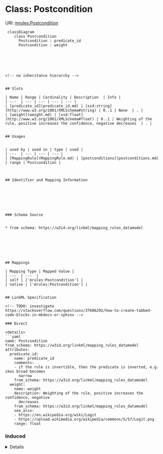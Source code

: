 # Class: Postcondition




URI: [mrules:Postcondition](https://w3id.org/linkml/mapping_rules_datamodel/Postcondition)




```mermaid
 classDiagram
    class Postcondition
      Postcondition : predicate_id
      Postcondition : weight
      





<!-- no inheritance hierarchy -->


## Slots

| Name | Range | Cardinality | Description  | Info |
| ---  | --- | --- | --- | --- |
| [predicate_id](predicate_id.md) | [xsd:string](http://www.w3.org/2001/XMLSchema#string) | 0..1 | None  | . |
| [weight](weight.md) | [xsd:float](http://www.w3.org/2001/XMLSchema#float) | 0..1 | Weighting of the rule, positive increases the confidence, negative decreases  | . |


## Usages


| used by | used in | type | used |
| ---  | --- | --- | --- |
| [MappingRule](MappingRule.md) | [postconditions](postconditions.md) | range | Postcondition |



## Identifier and Mapping Information







### Schema Source


* from schema: https://w3id.org/linkml/mapping_rules_datamodel







## Mappings

| Mapping Type | Mapped Value |
| ---  | ---  |
| self | ['mrules:Postcondition'] |
| native | ['mrules:Postcondition'] |


## LinkML Specification

<!-- TODO: investigate https://stackoverflow.com/questions/37606292/how-to-create-tabbed-code-blocks-in-mkdocs-or-sphinx -->

### Direct

<details>
```yaml
name: Postcondition
from_schema: https://w3id.org/linkml/mapping_rules_datamodel
attributes:
  predicate_id:
    name: predicate_id
    comments:
    - if the rule is invertible, then the predicate is inverted, e.g. skos broad becomes
      narrow
    from_schema: https://w3id.org/linkml/mapping_rules_datamodel
  weight:
    name: weight
    description: Weighting of the rule, positive increases the confidence, negative
      decreases
    from_schema: https://w3id.org/linkml/mapping_rules_datamodel
    see_also:
    - https://en.wikipedia.org/wiki/Logit
    - https://upload.wikimedia.org/wikipedia/commons/5/57/Logit.png
    range: float

```
</details>

### Induced

<details>
```yaml
name: Postcondition
from_schema: https://w3id.org/linkml/mapping_rules_datamodel
attributes:
  predicate_id:
    name: predicate_id
    comments:
    - if the rule is invertible, then the predicate is inverted, e.g. skos broad becomes
      narrow
    from_schema: https://w3id.org/linkml/mapping_rules_datamodel
    alias: predicate_id
    owner: Postcondition
    range: string
  weight:
    name: weight
    description: Weighting of the rule, positive increases the confidence, negative
      decreases
    from_schema: https://w3id.org/linkml/mapping_rules_datamodel
    see_also:
    - https://en.wikipedia.org/wiki/Logit
    - https://upload.wikimedia.org/wikipedia/commons/5/57/Logit.png
    alias: weight
    owner: Postcondition
    range: float

```
</details>